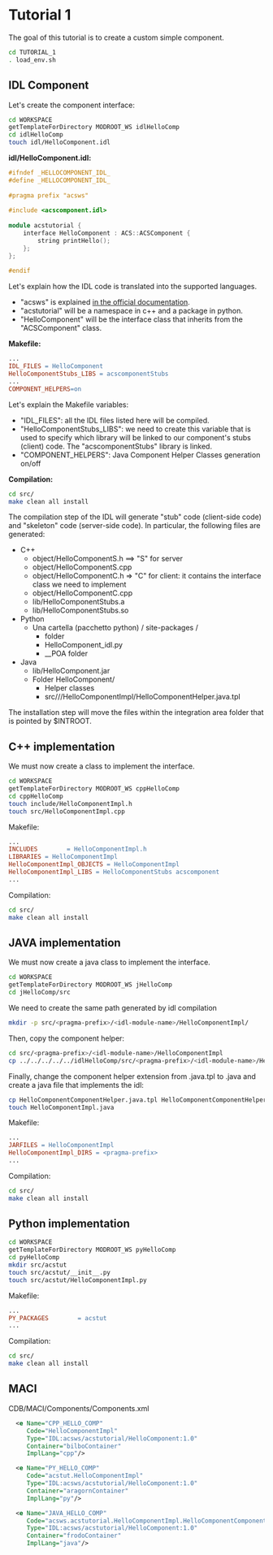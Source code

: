 # Tutorial 1
The goal of this tutorial is to create a custom simple component.
```bash
cd TUTORIAL_1
. load_env.sh
```
## IDL Component
Let's create the component interface:
```bash
cd WORKSPACE
getTemplateForDirectory MODROOT_WS idlHelloComp
cd idlHelloComp
touch idl/HelloComponent.idl
```
**idl/HelloComponent.idl:**
```cpp
#ifndef _HELLOCOMPONENT_IDL_
#define _HELLOCOMPONENT_IDL_
 
#pragma prefix "acsws"
 
#include <acscomponent.idl>
 
module acstutorial {
    interface HelloComponent : ACS::ACSComponent {
        string printHello();
    };
};
 
#endif
```
Let's explain how the IDL code is translated into the supported languages.
* "acsws" is explained [in the official documentation](https://confluence.alma.cl/pages/viewpage.action?pageId=54002637).
* "acstutorial" will be a namespace in c++ and a package in python.
* "HelloComponent" will be the interface class that inherits from the "ACSComponent" class.

**Makefile:**
```makefile
...
IDL_FILES = HelloComponent
HelloComponentStubs_LIBS = acscomponentStubs
...
COMPONENT_HELPERS=on
```
Let's explain the Makefile variables:
* "IDL_FILES": all the IDL files listed here will be compiled.
* "HelloComponentStubs_LIBS": we need to create this variable that is used to specify which library will be linked to our component's stubs (client) code. The "acscomponentStubs" library is linked.
* "COMPONENT_HELPERS": Java Component Helper Classes generation on/off

**Compilation:**
```bash
cd src/
make clean all install
```
The compilation step of the IDL will generate "stub" code (client-side code) and "skeleton" code (server-side code). In particular, the following files are generated:
* C++
    * object/HelloComponentS.h ==> "S" for server
    * object/HelloComponentS.cpp
    * object/HelloComponentC.h ⇒ "C" for client: it contains the interface class we need to implement
    * object/HelloComponentC.cpp
    * lib/HelloComponentStubs.a
    * lib/HelloComponentStubs.so
* Python
    * Una cartella (pacchetto python) / site-packages / 
        * <idl-module-name> folder
        * HelloComponent_idl.py
        * <idl-module-name>__POA folder
* Java
    * lib/HelloComponent.jar
    * Folder HelloComponent/
        * Helper classes
        * src/<pragma-prefix>/<idl-module-name>/HelloComponentImpl/HelloComponentHelper.java.tpl

The installation step will move the files within the integration area folder that is pointed by $INTROOT.

## C++ implementation
We must now create a class to implement the interface.
```bash
cd WORKSPACE
getTemplateForDirectory MODROOT_WS cppHelloComp
cd cppHelloComp
touch include/HelloComponentImpl.h
touch src/HelloComponentImpl.cpp
```
Makefile:
```makefile
...
INCLUDES        = HelloComponentImpl.h
LIBRARIES = HelloComponentImpl
HelloComponentImpl_OBJECTS = HelloComponentImpl
HelloComponentImpl_LIBS = HelloComponentStubs acscomponent
...
```
Compilation:
```bash
cd src/
make clean all install
```

## JAVA implementation
We must now create a java class to implement the interface.
```bash
cd WORKSPACE
getTemplateForDirectory MODROOT_WS jHelloComp
cd jHelloComp/src
```

We need to create the same path generated by idl compilation
```bash
mkdir -p src/<pragma-prefix>/<idl-module-name>/HelloComponentImpl/
```
Then, copy the component helper:
```bash
cd src/<pragma-prefix>/<idl-module-name>/HelloComponentImpl
cp ../../../../../idlHelloComp/src/<pragma-prefix>/<idl-module-name>/HelloComponentImpl/HelloComponentComponentHelper.java.tpl ./
```
Finally, change the component helper extension from .java.tpl to .java and create a java file that implements the idl:
```bash
cp HelloComponentComponentHelper.java.tpl HelloComponentComponentHelper.java
touch HelloComponentImpl.java
```



Makefile:
```makefile
...
JARFILES = HelloComponentImpl
HelloComponentImpl_DIRS = <pragma-prefix>
...
```
Compilation:
```bash
cd src/
make clean all install
```

## Python implementation
```bash
cd WORKSPACE
getTemplateForDirectory MODROOT_WS pyHelloComp
cd pyHelloComp
mkdir src/acstut
touch src/acstut/__init__.py
touch src/acstut/HelloComponentImpl.py
```
Makefile:
```makefile
...
PY_PACKAGES        = acstut
...
```
Compilation:
```bash
cd src/
make clean all install
```
## MACI
CDB/MACI/Components/Components.xml
```xml
  <e Name="CPP_HELLO_COMP"
     Code="HelloComponentImpl"
     Type="IDL:acsws/acstutorial/HelloComponent:1.0"
     Container="bilboContainer"
     ImplLang="cpp"/>

  <e Name="PY_HELLO_COMP"
     Code="acstut.HelloComponentImpl"
     Type="IDL:acsws/acstutorial/HelloComponent:1.0"
     Container="aragornContainer"
     ImplLang="py"/>

  <e Name="JAVA_HELLO_COMP"
     Code="acsws.acstutorial.HelloComponentImpl.HelloComponentComponentHelper"
     Type="IDL:acsws/acstutorial/HelloComponent:1.0"
     Container="frodoContainer"
     ImplLang="java"/>

```

